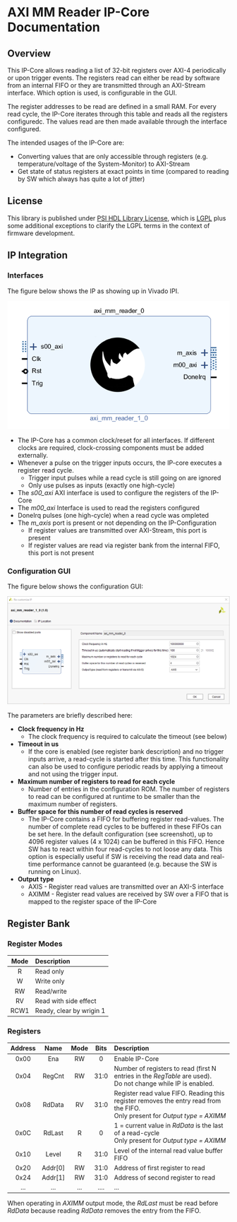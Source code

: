 # AXI MM Reader IP-Core Documentation

## Overview

This IP-Core allows reading a list of 32-bit registers over AXI-4 periodically or upon trigger events. The registers read can either be read by software from an internal FIFO or they are transmitted through an AXI-Stream interface. Which option is used, is configurable in the GUI.

The register addresses to be read are defined in a small RAM. For every read cycle, the IP-Core iterates through this table and reads all the registers configuredc. The values read are then made available through the interface configured.

The intended usages of the IP-Core are:
* Converting values that are only accessible through registers (e.g. temperature/voltage of the System-Monitor) to AXI-Stream
* Get state of status registers at exact points in time (compared to reading by SW which always has quite a lot of jitter)

## License
This library is published under [PSI HDL Library License](License.txt), which is [LGPL](LGPL2_1.txt) plus some additional exceptions to clarify the LGPL terms in the context of firmware development.

## IP Integration

### Interfaces

The figure below shows the IP as showing up in Vivado IPI.

![ipi-component](./pics/ipi-component.png)

* The IP-Core has a common clock/reset for all interfaces. If different clocks are required, clock-crossing components must be added externally.
* Whenever a pulse on the trigger inputs occurs, the IP-core executes a register read cycle.
  * Trigger input pulses while a read cycle is still going on are ignored
  * Only use pulses as inputs (exactly one high-cycle)
* The *s00\_axi* AXI interface is used to configure the registers of the IP-Core
* The *m00\_axi* Interface is used to read the registers configured
* DoneIrq pulses (one high-cycle) when a read cycle was ompleted
* The *m\_axis* port is present or not depending on the IP-Configuration
  * If register values are transmitted over AXI-Stream, this port is present
  * If register values are read via register bank from the internal FIFO, this port is not present

### Configuration GUI

The figure below shows the configuration GUI:

![ipi-gui](./pics/ipi-gui.png)

The parameters are briefly described here:
* **Clock frequency in Hz**
  * The clock frequency is required to calculate the timeout (see below)
* **Timeout in us**
  * If the core is enabled (see register bank description) and no trigger inputs arrive, a read-cycle is started after this time. This functionality can also be used to configure periodic reads by applying a timeout and not using the trigger input.
* **Maximum number of registers to read for each cycle**
  * Number of entries in the configuration ROM. The number of registers to read can be configured at runtime to be smaller than the maximum number of registers.
* **Buffer space for this number of read cycles is reserved**
  * The IP-Core contains a FIFO for buffering register read-values. The number of complete read cycles to be buffered in these FIFOs can be set here. In the default configuration (see screenshot), up to 4096 register values (4 x 1024) can be buffered in this FIFO. Hence SW has to react within four read-cycles to not loose any data. This option is especially useful if SW is receiving the read data and real-time performance cannot be guaranteed (e.g. because the SW is running on Linux).
* **Output type**
  * AXIS - Register read values are transmitted over an AXI-S interface
  * AXIMM - Register read values are received by SW over a FIFO that is mapped to the register space of the IP-Core

## Register Bank

### Register Modes

| Mode | Description              |
|:----:|:-------------------------|
| R    | Read only                |
| W    | Write only               |
| RW   | Read/write               |
| RV   | Read with side effect    |
| RCW1 | Ready, clear by wrigin 1 |

### Registers

| Address | Name   | Mode | Bits | Description |
|:-------:|:------:|:----:|:----:|:------------|
| 0x00    | Ena    | RW   | 0    | Enable IP-Core |
| 0x04    | RegCnt | RW   | 31:0 | Number of registers to read (first N entries in the *RegTable* are used).<br> Do not change while IP is enabled. |
| 0x08    | RdData | RV   | 31:0 | Register read value FIFO. Reading this register removes the entry read from the FIFO. <br> Only present for *Output type = AXIMM* |
| 0x0C    | RdLast | R    | 0    | 1 = current value in *RdData* is the last of a read-cycle<br> Only present for *Output type = AXIMM* |
| 0x10    | Level  | R    | 31:0 | Level of the internal read value buffer FIFO |
| 0x20    | Addr[0] | RW  | 31:0 | Address of first register to read |
| 0x24    | Addr[1] | RW  | 31:0 | Address of second register to read |
| ...     | ...     | ... |....  | ... |


When operating in *AXIMM* output mode, the *RdLast* must be read before *RdData* because reading *RdData* removes the entry from the FIFO.

 